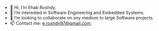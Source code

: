 - 👋 Hi, I’m Ehab Roshdy.
- 👀 I’m interested in Software Engineering and Embedded Systems.
- 💞️ I’m looking to collaborate on any medium to large Software projects.
- 📫 Contact me: e.roshdy97@gmail.com.

<!---
eroshdy97/eroshdy97 is a ✨ special ✨ repository because its `README.md` (this file) appears on your GitHub profile.
You can click the Preview link to take a look at your changes.
--->
